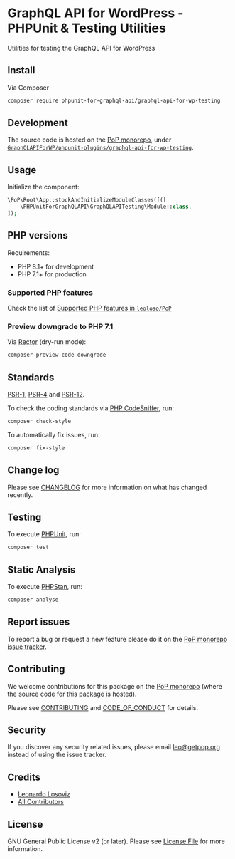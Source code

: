 # GraphQL API for WordPress - PHPUnit & Testing Utilities

<!--
[![Build Status][ico-travis]][link-travis]
[![Quality Score][ico-code-quality]][link-code-quality]
[![Software License][ico-license]](LICENSE.md)
[![Latest Version on Packagist][ico-version]][link-packagist]
[![Coverage Status][ico-scrutinizer]][link-scrutinizer]
[![Total Downloads][ico-downloads]][link-downloads]
-->

Utilities for testing the GraphQL API for WordPress

## Install

Via Composer

``` bash
composer require phpunit-for-graphql-api/graphql-api-for-wp-testing
```

## Development

The source code is hosted on the [PoP monorepo](https://github.com/leoloso/PoP), under [`GraphQLAPIForWP/phpunit-plugins/graphql-api-for-wp-testing`](https://github.com/leoloso/PoP/tree/master/layers/GraphQLAPIForWP/phpunit-plugins/graphql-api-for-wp-testing).

## Usage

Initialize the component:

``` php
\PoP\Root\App::stockAndInitializeModuleClasses([([
    \PHPUnitForGraphQLAPI\GraphQLAPITesting\Module::class,
]);
```

## PHP versions

Requirements:

- PHP 8.1+ for development
- PHP 7.1+ for production

### Supported PHP features

Check the list of [Supported PHP features in `leoloso/PoP`](https://github.com/leoloso/PoP/blob/master/docs/supported-php-features.md)

### Preview downgrade to PHP 7.1

Via [Rector](https://github.com/rectorphp/rector) (dry-run mode):

```bash
composer preview-code-downgrade
```

## Standards

[PSR-1](https://www.php-fig.org/psr/psr-1), [PSR-4](https://www.php-fig.org/psr/psr-4) and [PSR-12](https://www.php-fig.org/psr/psr-12).

To check the coding standards via [PHP CodeSniffer](https://github.com/squizlabs/PHP_CodeSniffer), run:

``` bash
composer check-style
```

To automatically fix issues, run:

``` bash
composer fix-style
```

## Change log

Please see [CHANGELOG](CHANGELOG.md) for more information on what has changed recently.

## Testing

To execute [PHPUnit](https://phpunit.de/), run:

``` bash
composer test
```

## Static Analysis

To execute [PHPStan](https://github.com/phpstan/phpstan), run:

``` bash
composer analyse
```

## Report issues

To report a bug or request a new feature please do it on the [PoP monorepo issue tracker](https://github.com/leoloso/PoP/issues).

## Contributing

We welcome contributions for this package on the [PoP monorepo](https://github.com/leoloso/PoP) (where the source code for this package is hosted).

Please see [CONTRIBUTING](CONTRIBUTING.md) and [CODE_OF_CONDUCT](CODE_OF_CONDUCT.md) for details.

## Security

If you discover any security related issues, please email leo@getpop.org instead of using the issue tracker.

## Credits

- [Leonardo Losoviz][link-author]
- [All Contributors][link-contributors]

## License

GNU General Public License v2 (or later). Please see [License File](LICENSE.md) for more information.

[ico-version]: https://img.shields.io/packagist/v/phpunit-for-graphql-api/graphql-api-for-wp-testing.svg?style=flat-square
[ico-license]: https://img.shields.io/badge/license-GPLv2-brightgreen.svg?style=flat-square
[ico-travis]: https://img.shields.io/travis/phpunit-for-graphql-api/graphql-api-for-wp-testing/master.svg?style=flat-square
[ico-scrutinizer]: https://img.shields.io/scrutinizer/coverage/g/phpunit-for-graphql-api/graphql-api-for-wp-testing.svg?style=flat-square
[ico-code-quality]: https://img.shields.io/scrutinizer/g/phpunit-for-graphql-api/graphql-api-for-wp-testing.svg?style=flat-square
[ico-downloads]: https://img.shields.io/packagist/dt/phpunit-for-graphql-api/graphql-api-for-wp-testing.svg?style=flat-square

[link-packagist]: https://packagist.org/packages/phpunit-for-graphql-api/graphql-api-for-wp-testing
[link-travis]: https://travis-ci.org/phpunit-for-graphql-api/graphql-api-for-wp-testing
[link-scrutinizer]: https://scrutinizer-ci.com/g/phpunit-for-graphql-api/graphql-api-for-wp-testing/code-structure
[link-code-quality]: https://scrutinizer-ci.com/g/phpunit-for-graphql-api/graphql-api-for-wp-testing
[link-downloads]: https://packagist.org/packages/phpunit-for-graphql-api/graphql-api-for-wp-testing
[link-author]: https://github.com/leoloso
[link-contributors]: ../../../../../../contributors
